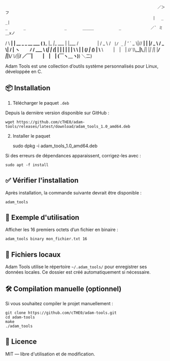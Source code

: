                                                                        ／＞　 フ
                                                                     | 　_　_|
    _       _                 _       _____           _             ／` ミ＿xノ 
   / \\   __| | __ _ _ __ ___ ( )___  |_   _|__   ___ | |___       /　　　　 |
  / _ \\ / _` |/ _` | '_ ` _ \\|// __|   | |/ _ \\ / _ \\| / __|   ヽ　　 ﾉ
 / ___ \\ (_| | (_| | | | | | | \\__ \\   | | (_) | (_) | \\__ \\ 　　|　|　|
/_/   \\_\\__,_|\\__,_|_| |_| |_| |___/   |_|\\___/ \\___/|_|___/ ／￣|　　 |　|　|
                                                                 (￣ヽ＿_ヽ_)__)
                                                                    ＼二)

Adam Tools est une collection d’outils système personnalisés pour Linux, développée en C.

📦 Installation
----------------

1. Télécharger le paquet `.deb`

Depuis la dernière version disponible sur GitHub :

    wget https://github.com/cTHE0/adam-tools/releases/latest/download/adam_tools_1.0_amd64.deb

2. Installer le paquet

    sudo dpkg -i adam_tools_1.0_amd64.deb

Si des erreurs de dépendances apparaissent, corrigez-les avec :

    sudo apt -f install


✅ Vérifier l'installation
---------------------------

Après installation, la commande suivante devrait être disponible :

    adam_tools


🔧 Exemple d'utilisation
-------------------------

Afficher les 16 premiers octets d’un fichier en binaire :

    adam_tools binary mon_fichier.txt 16


📁 Fichiers locaux
-------------------

Adam Tools utilise le répertoire `~/.adam_tools/` pour enregistrer ses données locales.
Ce dossier est créé automatiquement si nécessaire.


🛠️ Compilation manuelle (optionnel)
-------------------------------------

Si vous souhaitez compiler le projet manuellement :

    git clone https://github.com/cTHE0/adam-tools.git
    cd adam-tools
    make
    ./adam_tools


📄 Licence
-----------

MIT — libre d'utilisation et de modification.
